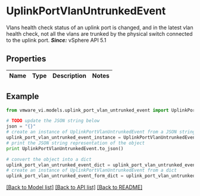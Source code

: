 # UplinkPortVlanUntrunkedEvent

Vlans health check status of an uplink port is changed, and in the latest vlan health check, not all the vlans are trunked by the physical switch connected to the uplink port.  ***Since:*** vSphere API 5.1 

## Properties
Name | Type | Description | Notes
------------ | ------------- | ------------- | -------------

## Example

```python
from vmware_vi.models.uplink_port_vlan_untrunked_event import UplinkPortVlanUntrunkedEvent

# TODO update the JSON string below
json = "{}"
# create an instance of UplinkPortVlanUntrunkedEvent from a JSON string
uplink_port_vlan_untrunked_event_instance = UplinkPortVlanUntrunkedEvent.from_json(json)
# print the JSON string representation of the object
print UplinkPortVlanUntrunkedEvent.to_json()

# convert the object into a dict
uplink_port_vlan_untrunked_event_dict = uplink_port_vlan_untrunked_event_instance.to_dict()
# create an instance of UplinkPortVlanUntrunkedEvent from a dict
uplink_port_vlan_untrunked_event_form_dict = uplink_port_vlan_untrunked_event.from_dict(uplink_port_vlan_untrunked_event_dict)
```
[[Back to Model list]](../README.md#documentation-for-models) [[Back to API list]](../README.md#documentation-for-api-endpoints) [[Back to README]](../README.md)



